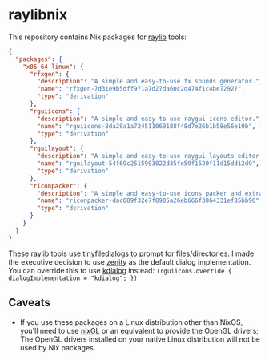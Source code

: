 # raylibnix

This repository contains Nix packages for [raylib](https://www.raylib.com) tools:

```json
{
  "packages": {
    "x86_64-linux": {
      "rfxgen": {
        "description": "A simple and easy-to-use fx sounds generator.",
        "name": "rfxgen-7d31e9b5dff971a7d27da60c2d474f1c4be72927",
        "type": "derivation"
      },
      "rguiicons": {
        "description": "A simple and easy-to-use raygui icons editor.",
        "name": "rguiicons-8da29a1a724511069188f48d7e26b1b58e56e19b",
        "type": "derivation"
      },
      "rguilayout": {
        "description": "A simple and easy-to-use raygui layouts editor.",
        "name": "rguilayout-54f69c2515993022d35fe59f1520f11d15dd12d9",
        "type": "derivation"
      },
      "riconpacker": {
        "description": "A simple and easy-to-use icons packer and extractor.",
        "name": "riconpacker-dac689f32e7f8905a26eb666f3864331ef85bb96",
        "type": "derivation"
      }
    }
  }
}
```

These raylib tools use [tinyfiledialogs](https://sourceforge.net/projects/tinyfiledialogs/) to prompt for files/directories. I made the executive decision to use [zenity](https://help.gnome.org/users/zenity/stable/) as the default dialog implementation. You can override this to use [kdialog](https://develop.kde.org/docs/administration/kdialog/) instead: `(rguiicons.override { dialogImplementation = "kdialog"; })`

## Caveats

- If you use these packages on a Linux distribution other than NixOS, you'll need to use [nixGL](https://github.com/nix-community/nixGL) or an equivalent to provide the OpenGL drivers; The OpenGL drivers installed on your native Linux distribution will not be used by Nix packages.
